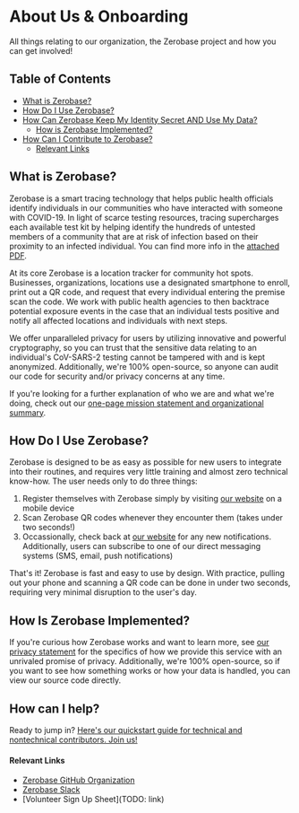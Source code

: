 # About Us & Onboarding
All things relating to our organization, the Zerobase project and how you can get involved!

## Table of Contents
* [What is Zerobase?](#what-is-zerobase)
* [How Do I Use Zerobase?](#how-do-i-use-zerobase)
* [How Can Zerobase Keep My Identity Secret AND Use My Data?](#how-can-zerobase-keep-my-identity-secret-and-use-my-data)
    * [How is Zerobase Implemented?](#how-is-zerobase-implemented)
* [How Can I Contribute to Zerobase?](#how-can-i-contribute-to-zerobase)
    * [Relevant Links](#relevant-links)

## What is Zerobase?
Zerobase is a smart tracing technology that helps public health officials identify individuals in our communities who have interacted with someone with COVID-19. In light of scarce testing resources, tracing supercharges each available test kit by helping identify the hundreds of untested members of a community that are at risk of infection based on their proximity to an infected individual. You can find more info in the [attached PDF](Zerobase-Basic.pdf).

At its core Zerobase is a location tracker for community hot spots. Businesses, organizations, locations use a designated smartphone to enroll, print out a QR code, and request that every individual entering the premise scan the code. We work with public health agencies to then backtrace potential exposure events in the case that an individual tests positive and notify all affected locations and individuals with next steps.

We offer unparalleled privacy for users by utilizing innovative and powerful cryptography, so you can trust that the sensitive
data relating to an individual's CoV-SARS-2 testing cannot be tampered with and is kept anonymized. Additionally, we're 100% 
open-source, so anyone can audit our code for security and/or privacy concerns at any time. 

If you're looking for a further explanation of who we are and what we're doing, check out our [one-page mission statement and
organizational summary](./Zerobase-Basic.pdf).

## How Do I Use Zerobase?
Zerobase is designed to be as easy as possible for new users to integrate into their routines, and requires very little training and
almost zero technical know-how. The user needs only to do three things:

1. Register themselves with Zerobase simply by visiting [our website](https://zerobase.io) on a mobile device
2. Scan Zerobase QR codes whenever they encounter them (takes under two seconds!)
3. Occassionally, check back at [our website](https://zerobase.io) for any new notifications. Additionally, users can subscribe to one
of our direct messaging systems (SMS, email, push notifications)

That's it! Zerobase is fast and easy to use by design. With practice, pulling out your phone and scanning a QR code can be done in under
two seconds, requiring very minimal disruption to the user's day.

## How Is Zerobase Implemented?
If you're curious how Zerobase works and want to learn more, see [our privacy statement](./PRIVACY.md) for the specifics of how we 
provide this service with an unrivaled promise of privacy. Additionally, we're 100% open-source, so if you want to see how
something works or how your data is handled, you can view our source code directly.

## How can I help?
Ready to jump in? [Here's our quickstart guide for technical and nontechnical contributors. Join us!](./CONTRIBUTING.md)

#### Relevant Links
* [Zerobase GitHub Organization](https://github.com/zerobase-io)
* [Zerobase Slack](https://join.slack.com/t/necsi-edu/shared_invite/zt-cu5215sg-63h4A7uCy~ehDsrfAIJ~_Q)
* [Volunteer Sign Up Sheet](TODO: link)
